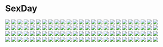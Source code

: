 # SexDay
![](https://konachan.com/image/bf208735d9d7f627102b26b6ee7c3c96/Konachan.com%20-%20220031%20aqua_eyes%20aqua_hair%20bow%20dress%20gloves%20hatsune_miku%20headphones%20long_hair%20magical_mirai_%28vocaloid%29%20ssberit%20twintails%20vocaloid.jpg)
![](https://konachan.com/image/2849e2854d8231e77f64797728438426/Konachan.com%20-%20209298%20close%20cropped%20ilya_kuvshinov%20shiina_mayuri%20steins%3Bgate.jpg)
![](https://konachan.com/image/f6ef61d066f4eac268052c479893cd0d/Konachan.com%20-%20176791%20animal_ears%20blonde_hair%20blue_eyes%20blush%20clouds%20foxgirl%20japanese_clothes%20long_hair%20mikususannda%20original%20tail%20umbrella.jpg)
![](https://konachan.com/jpeg/b606625f4634c6e34eabe6d86d0d523e/Konachan.com%20-%20161390%20all_male%20black_hair%20glasses%20gloves%20key%20male%20ohtori_sakuya%20red_eyes%20rewrite%20short_hair%20visualart.jpg)
![](https://konachan.com/image/010c9c58622b576a55871c263d0f8449/Konachan.com%20-%2084925%20bed%20blonde_hair%20brown_eyes%20bunny%20kasugano_sora%20long_hair%20miyazaki_rei%20stars%20yosuga_no_sora.jpg)
![](https://konachan.com/jpeg/451e25aad8d3fce916f0d3a457a7ebb2/Konachan.com%20-%20244822%20barefoot%20flowers%20loli%20long_hair%20original%20transparent%20vector%20wedding_attire%20white%20wings%20yuu_%28shiroyurine%29.jpg)
![](https://konachan.com/image/e0200454df2f5449debfb866edc7b1ff/Konachan.com%20-%208888%20kanon%20minase_nayuki.jpg)
![](https://konachan.com/image/aea58bbf6ff41e45575e39173036a85d/Konachan.com%20-%20168725%20blonde_hair%20bow%20braids%20butterfly%20choker%20fuchsia91%20hat%20long_hair%20original%20red_eyes%20wings.jpg)
![](https://konachan.com/jpeg/7538915e5f14be090159deff175c1ade/Konachan.com%20-%20218627%20ass%20blue_eyes%20brown_eyes%20brown_hair%20cameltoe%20catboy%20catgirl%20cura%20game_cg%20green_eyes%20group%20hoodie%20loli%20lose%20male%20monobeno%20shorts%20skintight%20tail.jpg)
![](https://konachan.com/jpeg/686747e01735c64a26473e67b32f2c70/Konachan.com%20-%2047875%20airi%20maid%20queen%27s_blade.jpg)
![](https://konachan.com/image/8f61a6a8b8f6a2fbc4014a274523c799/Konachan.com%20-%20246193%20aki_tomoya%20black_eyes%20black_hair%20blonde_hair%20fy%20glasses%20headband%20kasumigaoka_utaha%20kiss%20long_hair%20male%20sawamura_spencer_eriri%20short_hair%20tie%20twintails.jpg)
![](https://konachan.com/jpeg/61268f551c0f405bbc75f8fede6672dc/Konachan.com%20-%20268433%20admiral_hipper_%28azur_lane%29%20aliasing%20anthropomorphism%20azur_lane%20bikini%20cleveland_%28azur_lane%29%20komazuki_%28komaworks240%29%20prinz_eugen_%28azur_lane%29%20swimsuit.jpg)
![](https://konachan.com/jpeg/40b72fc585b24742e1697f1e3311e83c/Konachan.com%20-%20194735%202girls%20armor%20bikini_top%20black_hair%20blonde_hair%20blue_eyes%20boots%20brown%20catgirl%20choker%20knife%20miqo%27te%20necklace%20tail%20tattoo%20thighhighs%20weapon%20wristwear.jpg)
![](https://konachan.com/image/8fc603541a3ef20390e849ded05bdbd5/Konachan.com%20-%20160727%20genei_wo_kakeru_taiyou%20tagme%20taiyou_akari.jpg)
![](https://konachan.com/image/e744c0a0a7e960f51ad0482aaa42288f/Konachan.com%20-%20237958%20black_hair%20blonde_hair%20blue_hair%20braids%20green_eyes%20kurosawa_dia%20long_hair%20ohara_mari%20ponytail%20purple_eyes%20shisyamo_love%20skirt%20wink%20yellow_eyes.jpg)
![](https://konachan.com/image/491864cb70258a3f9cc358b274e64d11/Konachan.com%20-%2069510%20barefoot%20bath%20bathtub%20blue_hair%20blush%20breasts%20hatsune_miku%20meiko%20nude%20petals%20pink_hair%20red_hair%20short_hair%20takoluka%20vocaloid%20water.jpg)
![](https://konachan.com/image/20f0b710962155750aa3d80f8683e54b/Konachan.com%20-%2093843%20flyable_heart%20itou_noiji%20school_uniform%20sumeragi_amane%20thighhighs.jpg)
![](https://konachan.com/image/af23815622f53c44d64e3dbb4d50b365/Konachan.com%20-%20157330%20aqua_eyes%20black_hair%20dress%20hatsune_miku%20kamogawa_%28kamogawa_sodachi%29%20long_hair%20necklace%20twintails%20vocaloid.jpg)
![](https://konachan.com/image/c1a22c99bdead837994bd8ec08340b9c/Konachan.com%20-%20229436%202girls%20blue_eyes%20cosplay%20halloween%20hat%20horns%20long_hair%20new_game%21%20purple_eyes%20purple_hair%20sainohikari%20suzukaze_aoba%20thighhighs%20twintails%20wings%20witch.jpg)
![](https://konachan.com/jpeg/9133938cfdc378d2ab89b48451ab2faf/Konachan.com%20-%20289098%20akinashi_yuu%20anus%20censored%20chiffon_macdougall%20game_cg%20nipples%20nude%20pussy%20ryuusei_world_actor.jpg)
![](https://konachan.com/image/a7b5a5d9db056119a4fc5b09054390f5/Konachan.com%20-%20121822%20ass%20bed%20blue_hair%20blush%20breasts%20carnelian%20long_hair%20nude%20para-sol%20scan%20yatabe_noa.jpg)
![](https://konachan.com/image/21f3add92f66af773f6d3d151704120b/Konachan.com%20-%2014426%202girls%20bike_shorts%20kotonomiya_yuki%20loli%20maid%20shorts%20suigetsu%20waha%20yamato_suzuran.jpg)
![](https://konachan.com/image/ebf1ed3a688292e7255bc73c177cb56f/Konachan.com%20-%2079107%20akiyama_mio%20bikini%20k-on%21%20nakano_azusa%20swimsuit.jpg)
![](https://konachan.com/image/886a36c155fe343e5fd60c2fdce93bca/Konachan.com%20-%20104657%20oto_taku%20tagme.jpg)
![](https://konachan.com/image/7b54670c52f491379542de66461064a8/Konachan.com%20-%2024129%20bandage%20breasts%20elfen_lied%20long_hair%20lucy_%28elfen_lied%29%20navel%20nude%20red_hair%20tagme_%28artist%29.jpg)
![](https://konachan.com/image/4cd0dfd81f39d687e9304cbd266b75dd/Konachan.com%20-%20296373%20anthropomorphism%20aqua_eyes%20blush%20bra%20braids%20breasts%20brown_hair%20cleavage%20kantai_collection%20naoto_%28tulip%29%20navel%20panties%20ponytail%20underwear.jpg)
![](https://konachan.com/jpeg/a9581ada3beccd5e91f7c0e1ad491070/Konachan.com%20-%20247076%20black%20black_eyes%20black_hair%20blue_eyes%20brown_eyes%20chain%20ekita_xuan%20gloves%20gray_hair%20headband%20male%20pink_hair%20red_eyes%20short_hair%20tattoo%20tie%20watermark.jpg)
![](https://konachan.com/image/92a6183b28acc0783af6b44a2271b426/Konachan.com%20-%20116657%20barefoot%20dress%20flowers%20grass%20hanging%20meola%20original.jpg)
![](https://konachan.com/image/2afa09d500db9861b71b91d194b1a10f/Konachan.com%20-%20116559%20animal_ears%20breasts%20bunnygirl%20censored%20nipples%20original%20penis%20sex%20tail%20torisan.jpg)
![](https://konachan.com/image/68293c2f3c7c239fa8337a1ea479f8cb/Konachan.com%20-%20200823%20flowers%20leaves%20nauimusuka%20nobody%20original%20scenic%20shade.jpg)
![](https://konachan.com/image/b1aa93fdd85d177e0239773ed8c114bb/Konachan.com%20-%20284651%20black_hair%20bow%20brown_eyes%20brown_hair%20drink%20food%20group%20hinoshita_akame%20kneehighs%20long_hair%20male%20original%20school_uniform%20short_hair%20skirt%20wristwear.jpg)
![](https://konachan.com/image/effb77d4ffce2b39cf750c36bd75af04/Konachan.com%20-%20189376%20blush%20breasts%20flat_chest%20fyuria%20long_hair%20male%20navel%20nipples%20nude%20penis%20purple_eyes%20purple_hair%20pussy%20pussy_juice%20ricegnat%20sex%20twintails%20uncensored.jpg)
![](https://konachan.com/image/115b800f5296252aeb977b133d4c0923/Konachan.com%20-%2073020%20butterfly%20flowers%20hatsune_miku%20meola%20vocaloid.jpg)
![](https://konachan.com/image/53e9bf097c5f6ea96dd58990952b1138/Konachan.com%20-%20270735%20bed%20blush%20close%20kurosawa_dia%20love_live%21_school_idol_project%20love_live%21_sunshine%21%21%20monochrome%20papi_%28papiron100%29%20signed%20sketch%20sleeping.jpg)
![](https://konachan.com/image/d9928b36622c74488da46117ef569b9f/Konachan.com%20-%20124410%20akari_%28dakko_shite_gyu%21%29%20dakko_shite_gyu%21%20maid%20makurako.jpg)
![](https://konachan.com/jpeg/6aea24865d19c49657451e4a1c8355cf/Konachan.com%20-%20244436%202girls%20araragi_karen%20araragi_tsukihi%20bakemonogatari%20bow%20japanese_clothes%20monogatari_%28series%29%20nisemonogatari%20shorts%20tagme_%28artist%29%20twins.jpg)
![](https://konachan.com/jpeg/7d201c60a15453cd3b336b2ea530bda7/Konachan.com%20-%20275035%20anthropomorphism%20aqua_eyes%20blonde_hair%20garter%20girls_frontline%20glasses%20gloves%20gray_eyes%20gray_hair%20headband%20long_hair%20navel%20panties%20underwear.jpg)
![](https://konachan.com/image/615a335125234d8cec3364ac97fb9805/Konachan.com%20-%20306020%20anus%20ass%20bed%20blush%20breasts%20brown_hair%20censored%20cum%20fang%20glasses%20green_eyes%20green_hair%20group%20navel%20nipples%20nude%20penis%20pubic_hair%20pussy%20sex%20short_hair.jpg)
![](https://konachan.com/image/df44ff2e2c80566b8b99e0bb745ee350/Konachan.com%20-%2016088%20ipod%20kyon_no_imouto%20parody%20pink%20silhouette%20suzumiya_haruhi_no_yuutsu.jpg)
![](https://konachan.com/jpeg/60dd3623e1f596d3c562f1966ed3f916/Konachan.com%20-%20138793%20astraythem%20game_cg%20ginta%20male%20sakurazuka_natsuki%20sakurazuka_tsukumo.jpg)
![](https://konachan.com/jpeg/9a076df6c7326e6aff5c92b6c489987b/Konachan.com%20-%20148856%20animal%20barefoot%20bikini%20blush%20breasts%20cleavage%20dolphin%20drink%20fish%20game_cg%20garter%20group%20hat%20navel%20red_eyes%20red_hair%20squeez%20swimsuit%20water%20wink%20yuibi.jpg)
![](https://konachan.com/image/38c089ae1f3f89295ac43c9ef5028d59/Konachan.com%20-%20145132%20bow%20daidai_ookami%20hakurei_reimu%20school_swimsuit%20swimsuit%20touhou%20towel.jpg)
![](https://konachan.com/jpeg/b4e167e4825963410906df493574839e/Konachan.com%20-%20305122%20blush%20breasts%20censored%20fate_grand_order%20fate_%28series%29%20horns%20long_hair%20morizono_shiki%20nipples%20no_bra%20nopan%20pussy%20red_eyes%20thighhighs%20white_hair.jpg)
![](https://konachan.com/jpeg/a57fe0249155414b95af3abb45ec59c1/Konachan.com%20-%20277475%20clouds%20grass%20landscape%20nobody%20original%20scenic%20shi_yu%20sky.jpg)
![](https://konachan.com/jpeg/7867532e490a848654cae4f7f2a3f5e3/Konachan.com%20-%20122384%20all_male%20glasses%20long_hair%20male%20monochrome%20rby%20tie%20weapon%20zaregoto_series%20zerozaki_soushiki.jpg)
![](https://konachan.com/jpeg/1cd0435c832fbfc2d364898d53a554ab/Konachan.com%20-%20268246%20blonde_hair%20blue_eyes%20blush%20breasts%20long_hair%20navel%20n.g.%20nipples%20panties%20third-party_edit%20underwear%20white.jpg)
![](https://konachan.com/image/9a0d912c8976509ee96dc6d013225b76/Konachan.com%20-%20140338%20animal_ears%20bandage%20blue_hair%20breasts%20cropped%20kizuki_aruchu%20long_hair%20monster_hunter%20nargacuga_%28armor%29%20nipples.jpg)
![](https://konachan.com/image/037fbea19adcd0e22501711ed4b45d4c/Konachan.com%20-%20195386%20aqua_eyes%20aqua_hair%20bow%20cherry%20dress%20drink%20food%20fruit%20hatsune_miku%20jpeg_artifacts%20long_hair%20petals%20teichi%20twintails%20vocaloid%20water.jpg)
![](https://konachan.com/image/c9a839053a19291dd8c85ff3b0c5208d/Konachan.com%20-%2091490%20ass%20barefoot%20blue_eyes%20blush%20kanon%20masturbation%20minase_akiko%20mitarashi_kousei%20panties%20purple_hair%20underwear%20vibrator%20wet%20white.jpg)
![](https://konachan.com/image/f19afd240f726d64d110582b372c9842/Konachan.com%20-%2048949%20long_hair%20suzumiya_haruhi%20suzumiya_haruhi_no_yuutsu.jpg)
![](https://konachan.com/image/4d02c277eb00855f8a868ae11e1bcf45/Konachan.com%20-%20185076%20berochu%20breasts%20censored%20game_cg%20hikami_yuria%20nakano_sora%20nipples%20paizuri%20penis%20silkys_plus.jpg)
![](https://konachan.com/image/5dcb51f5e2d2d11a9f79b2a3d35c97c1/Konachan.com%20-%207938%202girls%20berrys%20breast_grab%20breasts%20cleavage%20izutsu_aya%20sphere%20suzuhira_hiro.jpg)
![](https://konachan.com/image/6f71b95950f0f82aff5879b1e40cd4e3/Konachan.com%20-%2017381%20hatsuseno_alpha%20yokohama_kaidashi_kikou.jpg)
![](https://konachan.com/image/2feb955fa2992f7d3259c6b094f4b382/Konachan.com%20-%20124627%202girls%20blonde_hair%20blue_hair%20bow%20dress%20hat%20kiss%20mai_%28touhou%29%20ryoki_%288bit%29%20short_hair%20shoujo_ai%20touhou%20wings%20yuki_%28touhou%29.jpg)
![](https://konachan.com/image/dc126560a3bef0cfe9854befa241d9e6/Konachan.com%20-%2063269%20all_male%20food%20fruit%20kagamine_len%20male%20nayu%20vocaloid%20white.jpg)
![](https://konachan.com/image/e578d9f7994e23fc3d613a1f6be04cd8/Konachan.com%20-%20101415%20blonde_hair%20brown_hair%20golden_darkness%20kurosaki_mea%20panties%20school_uniform%20sky%20striped_panties%20to_love_ru%20to_love_ru_darkness%20underwear%20yuuki_rito.jpg)
![](https://konachan.com/jpeg/fb9daa9f3116952208ed131061c9b9f5/Konachan.com%20-%20129799%20akinoko%20bath%20breasts%20chitoseya_touko%20doudou_momo%20game_cg%20ichimakase_otome%20kaminoyu%20kamiya_yoshito%20koushina_ayano%20mizumoto_anri%20nipples%20nude%20towel%20wet.jpg)
![](https://konachan.com/image/a585e3a3cec1b1408a434c343d0aa6c0/Konachan.com%20-%20104862%20aqua_eyes%20aqua_hair%20hatsune_miku%20headphones%20masaki_%28machisora%29%20twintails%20vocaloid.jpg)
![](https://konachan.com/jpeg/9fc1222ab46081d4d15bfdc50dc8f1b8/Konachan.com%20-%20194181%20breast_hold%20breasts%20cunnilingus%20fujiwara_no_mokou%20kamishirasawa_keine%20ke-ta%20nipples%20no_bra%20open_shirt%20scan%20torn_clothes%20touhou%20yuri.jpg)
![](https://konachan.com/image/f05e8597ea11635e06be7b453b11791f/Konachan.com%20-%20164902%20animal%20blonde_hair%20butterfly%20dress%20kaime%20yoshino_ryou.jpg)
![](https://konachan.com/image/6eaa5c97e6422e2b736184b79e795e3e/Konachan.com%20-%2012841%20beach%20love_hina%20narusegawa_naru%20swimsuit%20watermark.jpg)
![](https://konachan.com/jpeg/0c11176091aa37e44744a47c6dc2e3f5/Konachan.com%20-%20292125%20black_hair%20blue_hair%20blush%20breasts%20garter_belt%20green_hair%20long_hair%20nipples%20no_bra%20open_shirt%20original%20panties%20shirt%20thighhighs%20twintails%20underwear.jpg)
![](https://konachan.com/jpeg/fb1c892384ac11fcfd289ce00431d4aa/Konachan.com%20-%20254798%20aqua_eyes%20aqua_hair%20ass%20bubbles%20deep-sea_girl_%28vocaloid%29%20hatsune_miku%20long_hair%20nude%20sideboob%20third-party_edit%20tidsean%20twintails%20vocaloid.jpg)
![](https://konachan.com/jpeg/aa9f966e61d1285a7d53ae91cb420e16/Konachan.com%20-%20275457%20asahi_rinka%20ass%20bikini%20blush%20breasts%20game_cg%20k-ko%20long_hair%20nipples%20penis%20purple_eyes%20pussy%20red_hair%20sex%20swimsuit%20tears%20uncensored%20water.jpg)
![](https://konachan.com/image/7b9ec94ff43dbf2f7c6554eae61f362a/Konachan.com%20-%2084178%20breasts%20brown_hair%20censored%20cum%20hyakka_ryouran_samurai_girls%20long_hair%20nipples%20purple_eyes%20sakuragi_hiroyuki%20sex%20thighhighs%20tokugawa_sen.jpg)
![](https://konachan.com/image/f083c8950d27ead5738edd6f3daa29a6/Konachan.com%20-%2032597%20angelos_armas%20henri%20nitroplus.jpg)
![](https://konachan.com/jpeg/a362b0f4d834bdda6ed33b6644d52a91/Konachan.com%20-%20236890%20angel%20blonde_hair%20blush%20breasts%20dress%20gabriel_dropout%20gabriel_white_tenma%20itsuki_masa%20long_hair%20purple_eyes%20signed%20thighhighs%20wings.jpg)
![](https://konachan.com/image/5869f930cdaadeea9a275f44bbb73fc5/Konachan.com%20-%2044575%20kanaria%20rozen_maiden%20suiseiseki.jpg)
![](https://konachan.com/jpeg/1435085639ac0862614b766218144d58/Konachan.com%20-%20132143%20close%20game_cg%20giga%20hotchkiss%20marui%20sumiyoshi_nana.jpg)
![](https://konachan.com/jpeg/ff82dd60ac488522346f648cf75d59f0/Konachan.com%20-%20155073%20mirai_nikki%20nishinomiya_saku.jpg)
![](https://konachan.com/image/7c4866e4c2d9b74e9dc7bebed93cf5e8/Konachan.com%20-%2072722%20clannad%20furukawa_nagisa%20ibuki_fuuko%20ichinose_kotomi%20jpeg_artifacts.jpg)
![](https://konachan.com/jpeg/5b0bc68dc1e53ead2af92bfddc9c9102/Konachan.com%20-%20174049%20asasaka_tokiya%20blonde_hair%20blush%20game_cg%20hulotte%20ikegami_akane%20male%20mizunashi_miya%20ribbons%20scarf%20short_hair%20tears.jpg)
![](https://konachan.com/image/250ccf9369a67deaf5e625a57f23db2d/Konachan.com%20-%20175496%20amagami%20anus%20apron%20ass%20breasts%20censored%20nakata_sae%20naked_apron%20n.g.%20nipples%20nude%20pussy%20spread_legs%20twintails.jpg)
![](https://konachan.com/image/5015835ee47a32598909f5540f15d83a/Konachan.com%20-%20178773%20blonde_hair%20breasts%20censored%20hat%20kirisame_marisa%20nipples%20nude%20penis%20pussy%20pussy_juice%20sex%20toichi%20touhou%20wet%20witch.jpg)
![](https://konachan.com/jpeg/8b98f0b067737b82c5a216b739d9a030/Konachan.com%20-%20255420%20aqua_eyes%20cum%20handjob%20league_of_legends%20long_hair%20penis%20red_hair%20ricegnat%20sona_buvelle%20tattoo%20uncensored.jpg)
![](https://konachan.com/image/a15968529e335991861db527137ecf94/Konachan.com%20-%20279882%20blue_eyes%20blue_hair%20blush%20chinomaron%20dress%20gochuumon_wa_usagi_desu_ka%3F%20kafuu_chino%20loli%20long_hair%20umbrella.jpg)
![](https://konachan.com/image/a2f638c3c7a800570750a8f65a850fc0/Konachan.com%20-%20165127%20animal%20cat%20christmas%20elbow_gloves%20erect_nipples%20gloves%20green_hair%20hiro_%28725611%29%20original%20red_eyes%20thighhighs%20underwear%20wink.jpg)
![](https://konachan.com/jpeg/339bd159dc5e6bebf8ff72115a8e9525/Konachan.com%20-%20201523%202girls%20anthropomorphism%20blonde_hair%20blue_eyes%20blush%20elbow_gloves%20fukuda_shuushi%20gloves%20hat%20hug%20long_hair%20skirt%20thighhighs%20twintails%20white.jpg)
![](https://konachan.com/jpeg/abf43509693d0c82bd51f33b511a17fc/Konachan.com%20-%20287850%20bed%20blush%20bra%20breasts%20chiyomaru_%28yumichiyo0606%29%20cleavage%20gundou_mirei%20long_hair%20navel%20nijisanji%20purple_eyes%20purple_hair%20underwear.jpg)
![](https://konachan.com/jpeg/73d991e03057cbf7b269c8e79149531e/Konachan.com%20-%20238140%20black_eyes%20black_hair%20cropped%20kagematsuri%20long_hair%20original.jpg)
![](https://konachan.com/jpeg/306e7d20d68e2361e2d29d40ee140e20/Konachan.com%20-%2038456%20amesarasa%20cuffs_%28studio%29.jpg)
![](https://konachan.com/jpeg/279150e709e4cad0b9cd9265f14c2b74/Konachan.com%20-%20272174%20animal%20aoi_ch.%20beach%20bird%20brown_eyes%20brown_hair%20fuji_aoi%20long_hair%20ponytail%20sousou_%28sousouworks%29%20water.jpg)
![](https://konachan.com/jpeg/3e022fe7d3c3c871a688e1ad512335b7/Konachan.com%20-%20141792%20haruwakame%20original%20scenic%20sky%20water.jpg)
![](https://konachan.com/image/827601568f2ffcbe91052642b818526c/Konachan.com%20-%20234126%20animal%20black_hair%20blush%20cat%20headband%20kasumigaoka_utaha%20long_hair%20musha_sabu%20orange_eyes%20pantyhose%20scarf%20school_uniform%20skirt.jpg)
![](https://konachan.com/image/9fb0c9e46ea300900229d520d6bbea5e/Konachan.com%20-%20118317%202girls%20blue_eyes%20breasts%20brown_eyes%20cleavage%20green_hair%20headband%20long_hair%20macross%20petals%20ranka_lee%20sheryl_nome%20short_hair%20watermark%20wristwear.jpg)
![](https://konachan.com/image/46d7bef2b5da7c55e023eea291159583/Konachan.com%20-%2015593%20blush%20bra%20gray_hair%20hoshino_ruri%20long_hair%20martian_successor_nadesico%20twintails%20underwear%20white%20yellow_eyes.jpg)
![](https://konachan.com/jpeg/774bb362f7dce1e2bec450d4f9ba94b6/Konachan.com%20-%20185901%20blush%20food%20ginshari%20gun%20long_hair%20original%20panties%20pocky%20red_eyes%20skirt%20thighhighs%20underwear%20weapon%20white_hair.jpg)
![](https://konachan.com/image/8aa5fd23b6fccd14b4287c6804145c0f/Konachan.com%20-%2011524%20maetaku%20mahou_shoujo_lyrical_nanoha%20mahou_shoujo_lyrical_nanoha_strikers%20reinforce_zwei%20yagami_hayate.jpg)
![](https://konachan.com/image/4faab119978a44e2f6a0932028d77cac/Konachan.com%20-%2032834%20angel_sanctuary%20dark%20dress%20gothic%20heart%20polychromatic%20red_eyes%20ribbons%20wings.jpg)
![](https://konachan.com/jpeg/c994191b8049b3b5f7fb6ba587da5b85/Konachan.com%20-%20167965%20anus%20blush%20breasts%20censored%20game_cg%20marmalade%20nipples%20open_shirt%20panties%20purple_eyes%20pussy%20red_hair%20short_hair%20spread_legs%20thighhighs%20underwear%20wet.jpg)
![](https://konachan.com/image/2dd1d1f503b15192738e618b39ac505c/Konachan.com%20-%20268923%20aqua_eyes%20armor%20garter%20gloves%20headdress%20ogami%20original%20purple_hair%20short_hair%20shorts%20signed%20sword%20thighhighs%20weapon.jpg)
![](https://konachan.com/jpeg/2249940054e491e25a9b6ea45907418a/Konachan.com%20-%20290458%20ainz_ooal_gown%20all_male%20black%20cape%20cropped%20gradient%20hoodie%20male%20overlord%20polychromatic%20skull%20so-bin%20third-party_edit.jpg)
![](https://konachan.com/jpeg/a4a35ee9c26083690405f0ab0b4d1c67/Konachan.com%20-%20187550%20aircraft_carrier_hime%20akakitsu%20anthropomorphism%20breasts%20kantai_collection%20ponytail%20red_eyes%20torn_clothes%20white_hair%20zoom_layer.jpg)
![](https://konachan.com/jpeg/b616e10cd6804c1f1c063c9404043682/Konachan.com%20-%208670%20all_male%20blush%20happiness%20kashiwamochi_yomogi%20male%20panties%20panty_pull%20trap%20underwear%20watarase_jun.jpg)
![](https://konachan.com/image/1656572ca16fce2cb3730de2f43d4f2b/Konachan.com%20-%20249090%202girls%20apron%20bell%20blush%20bow%20breasts%20catgirl%20flowers%20headdress%20long_hair%20maid%20neko_works%20nekopara%20petals%20pink_hair%20red_eyes%20sayori%20watermark%20wristwear.jpg)
![](https://konachan.com/image/4392637e20ace39be35e3e85f328be11/Konachan.com%20-%2032979%20mahou_shoujo_lyrical_nanoha%20takamachi_nanoha.jpg)
![](https://konachan.com/image/4d5e7f72121b6a0809d7820a3e5b46d0/Konachan.com%20-%2049346%20all_male%20gun%20kiryu_zero%20male%20vampire_knight%20weapon.jpg)
![](https://konachan.com/jpeg/a6d0216b5786ff6c468dc0e88c3906dd/Konachan.com%20-%20275114%20ass%20blue_eyes%20blush%20breasts%20brown_hair%20game_cg%20long_hair%20mirror%20nipples%20nude%20reflection%20shower%20tachibanaki_riho%20uchi_no_imouto%20water%20wet%20yamakaze_ran.jpg)
![](https://konachan.com/jpeg/d27abb4ad3fea0da498ad9bbd0df34dc/Konachan.com%20-%20155214%20cube%20enomoto_hina%20kurano-kunchi_no_futago_jijou%20kurano_tomoka%20long_hair%20school_uniform%20twintails.jpg)
![](https://konachan.com/image/764f213395c64d1492d71eb82b7b4d5c/Konachan.com%20-%20124647%20headphones%20kasane_teto%20microphone%20red_eyes%20red_hair%20skirt%20twintails%20utau%20wings.jpg)
